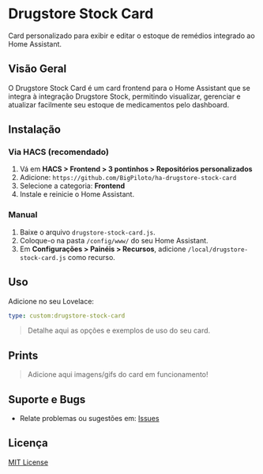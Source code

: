# Drugstore Stock Card

Card personalizado para exibir e editar o estoque de remédios integrado ao Home Assistant.

## Visão Geral

O Drugstore Stock Card é um card frontend para o Home Assistant que se integra à integração Drugstore Stock, permitindo visualizar, gerenciar e atualizar facilmente seu estoque de medicamentos pelo dashboard.

## Instalação

### Via HACS (recomendado)
1. Vá em **HACS > Frontend > 3 pontinhos > Repositórios personalizados**
2. Adicione: `https://github.com/BigPiloto/ha-drugstore-stock-card`
3. Selecione a categoria: **Frontend**
4. Instale e reinicie o Home Assistant.

### Manual
1. Baixe o arquivo `drugstore-stock-card.js`.
2. Coloque-o na pasta `/config/www/` do seu Home Assistant.
3. Em **Configurações > Painéis > Recursos**, adicione `/local/drugstore-stock-card.js` como recurso.

## Uso

Adicione no seu Lovelace:

```yaml
type: custom:drugstore-stock-card
```

> Detalhe aqui as opções e exemplos de uso do seu card.

## Prints

> Adicione aqui imagens/gifs do card em funcionamento!

## Suporte e Bugs

- Relate problemas ou sugestões em: [Issues](https://github.com/BigPiloto/ha-drugstore-stock-card/issues)

## Licença

[MIT License](LICENSE)